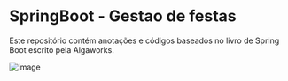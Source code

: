 # SpringBoot - Gestao de festas

Este repositório contém anotações e códigos baseados no livro de Spring Boot escrito pela Algaworks.

![image](https://github.com/Gerleidson/SpringBoot-Gestao-de-festas/assets/88213553/83de77e8-fc66-4d90-8066-dc0a1ee0b15c)
